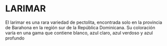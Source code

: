 # LARIMAR
El larimar es una rara variedad de pectolita, encontrada solo en la provincia de Barahona en la región sur de la República Dominicana. Su coloración varía en una gama que contiene blanco, azul claro, azul verdoso y azul profundo
